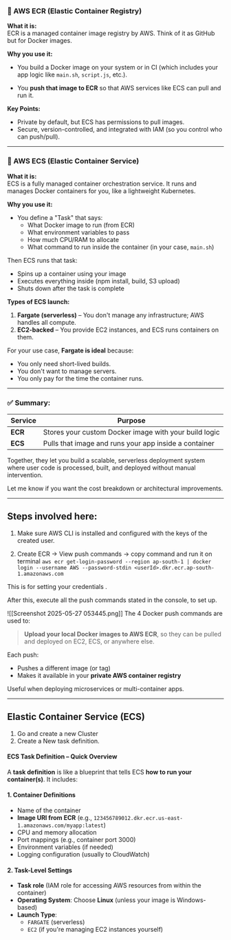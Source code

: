 ### 🔸 AWS ECR (Elastic Container Registry)

**What it is:**  
ECR is a managed container image registry by AWS. Think of it as GitHub but for Docker images.

**Why you use it:**

- You build a Docker image on your system or in CI (which includes your app logic like `main.sh`, `script.js`, etc.).
    
- You **push that image to ECR** so that AWS services like ECS can pull and run it.
    
**Key Points:**
- Private by default, but ECS has permissions to pull images.
- Secure, version-controlled, and integrated with IAM (so you control who can push/pull).

---
### 🔸 AWS ECS (Elastic Container Service)

**What it is:**  
ECS is a fully managed container orchestration service. It runs and manages Docker containers for you, like a lightweight Kubernetes.

**Why you use it:**

- You define a "Task" that says:
    - What Docker image to run (from ECR)
    - What environment variables to pass
    - How much CPU/RAM to allocate
    - What command to run inside the container (in your case, `main.sh`)

Then ECS runs that task:
- Spins up a container using your image
- Executes everything inside (npm install, build, S3 upload)
- Shuts down after the task is complete

**Types of ECS launch:**

1. **Fargate (serverless)** – You don't manage any infrastructure; AWS handles all compute.
2. **EC2-backed** – You provide EC2 instances, and ECS runs containers on them.

For your use case, **Fargate is ideal** because:
- You only need short-lived builds.
- You don't want to manage servers.
- You only pay for the time the container runs.

---
### ✅ Summary:

|Service|Purpose|
|---|---|
|**ECR**|Stores your custom Docker image with your build logic|
|**ECS**|Pulls that image and runs your app inside a container|

Together, they let you build a scalable, serverless deployment system where user code is processed, built, and deployed without manual intervention.

Let me know if you want the cost breakdown or architectural improvements.

---


## Steps involved here:

1. Make sure AWS CLI is installed and configured with the keys of the created user.

2. Create ECR -> View push commands -> copy command and run it on terminal
`aws ecr get-login-password --region ap-south-1 | docker login --username AWS --password-stdin <userId>.dkr.ecr.ap-south-1.amazonaws.com`

This is for setting your credentials .

After this, execute all the push commands stated in the console, to set up.

![[Screenshot 2025-05-27 053445.png]]
The 4 Docker push commands are used to:

> **Upload your local Docker images to AWS ECR**, so they can be pulled and deployed on EC2, ECS, or anywhere else.

Each push:

- Pushes a different image (or tag)
- Makes it available in your **private AWS container registry**
    
Useful when deploying microservices or multi-container apps.

---

## Elastic Container Service (ECS)

1. Go and create a new Cluster
2. Create a New task definition.
####  ECS Task Definition – Quick Overview

A **task definition** is like a blueprint that tells ECS **how to run your container(s)**. It includes:

#### 1. **Container Definitions**

- Name of the container
- **Image URI from ECR** (e.g., `123456789012.dkr.ecr.us-east-1.amazonaws.com/myapp:latest`)
- CPU and memory allocation
- Port mappings (e.g., container port 3000)
- Environment variables (if needed)
- Logging configuration (usually to CloudWatch)

#### 2. **Task-Level Settings**

- **Task role** (IAM role for accessing AWS resources from within the container)
- **Operating System**: Choose **Linux** (unless your image is Windows-based)
- **Launch Type**:
    - `FARGATE` (serverless)
    - `EC2` (if you're managing EC2 instances yourself)
